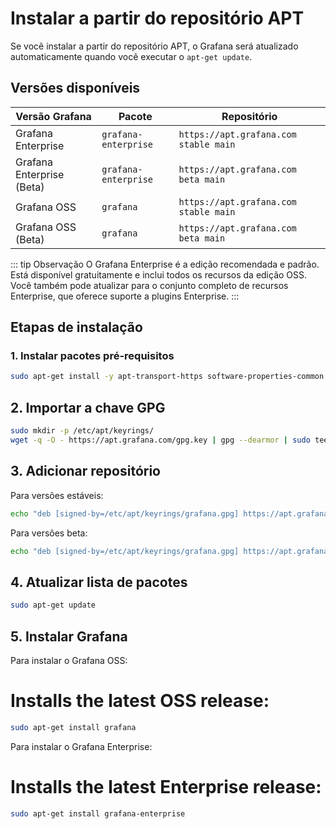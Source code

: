
# Instalar a partir do repositório APT

Se você instalar a partir do repositório APT, o Grafana será atualizado automaticamente quando você executar o `apt-get update`.

## Versões disponíveis

| Versão Grafana | Pacote | Repositório |
|----------------|---------|-------------|
| Grafana Enterprise | `grafana-enterprise` | `https://apt.grafana.com stable main` |
| Grafana Enterprise (Beta) | `grafana-enterprise` | `https://apt.grafana.com beta main` |
| Grafana OSS | `grafana` | `https://apt.grafana.com stable main` |
| Grafana OSS (Beta) | `grafana` | `https://apt.grafana.com beta main` |

::: tip Observação
O Grafana Enterprise é a edição recomendada e padrão. Está disponível gratuitamente e inclui todos os recursos da edição OSS. Você também pode atualizar para o conjunto completo de recursos Enterprise, que oferece suporte a plugins Enterprise.
:::

## Etapas de instalação

### 1. Instalar pacotes pré-requisitos

```bash
sudo apt-get install -y apt-transport-https software-properties-common wget
```
## 2. Importar a chave GPG
```bash
sudo mkdir -p /etc/apt/keyrings/
wget -q -O - https://apt.grafana.com/gpg.key | gpg --dearmor | sudo tee /etc/apt/keyrings/grafana.gpg > /dev/null
```
## 3. Adicionar repositório
Para versões estáveis:
```bash
echo "deb [signed-by=/etc/apt/keyrings/grafana.gpg] https://apt.grafana.com stable main" | sudo tee -a /etc/apt/sources.list.d/grafana.list
```
Para versões beta:
```bash
echo "deb [signed-by=/etc/apt/keyrings/grafana.gpg] https://apt.grafana.com beta main" | sudo tee -a /etc/apt/sources.list.d/grafana.list
```
## 4. Atualizar lista de pacotes
```bash
sudo apt-get update
```
## 5. Instalar Grafana
Para instalar o Grafana OSS:
# Installs the latest OSS release:
```bash
sudo apt-get install grafana
```
Para instalar o Grafana Enterprise:

# Installs the latest Enterprise release:
```bash
sudo apt-get install grafana-enterprise
```